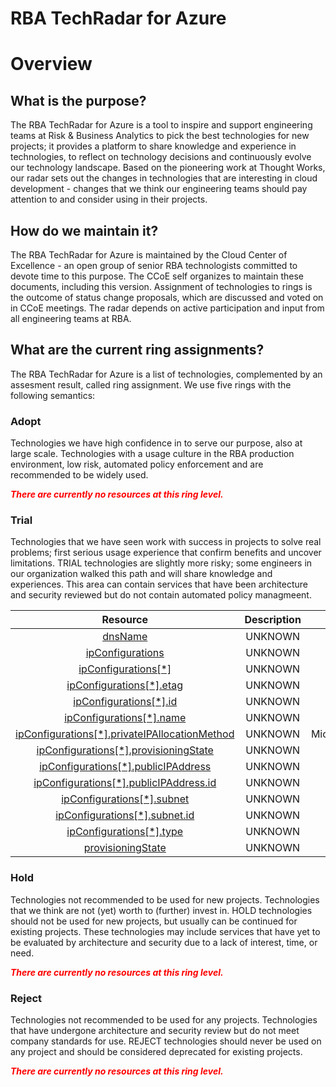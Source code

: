 
RBA TechRadar for Azure
=======================

# Overview

## What is the purpose?


The RBA TechRadar for Azure is a tool to inspire and support engineering teams at Risk & Business Analytics to pick the best technologies for new projects; it provides a platform to share knowledge and experience in technologies, to reflect on technology decisions and continuously evolve our technology landscape.  Based on the pioneering work at Thought Works, our radar sets out the changes in technologies that are interesting in cloud development - changes that we think our engineering teams should pay attention to and consider using in their projects.
## How do we maintain it?


The RBA TechRadar for Azure is maintained by the Cloud Center of Excellence - an open group of senior RBA technologists committed to devote time to this purpose.  The CCoE self organizes to maintain these documents, including this version.  Assignment of technologies to rings is the outcome of status change proposals, which are discussed and voted on in CCoE meetings.  The radar depends on active participation and input from all engineering teams at RBA.
## What are the current ring assignments?


The RBA TechRadar for Azure is a list of technologies, complemented by an assesment result, called ring assignment.  We use five rings with the following semantics:
### Adopt


Technologies we have high confidence in to serve our purpose, also at large scale.  Technologies with a usage culture in the RBA production environment, low risk, automated policy enforcement and are recommended to be widely used.  
  
***<font color="red"> There are currently no resources at this ring level. </font>***
### Trial


Technologies that we have seen work with success in projects to solve real problems;  first serious usage experience that confirm benefits and uncover limitations.  TRIAL technologies are slightly more risky; some engineers in our organization walked this path and will share knowledge and experiences.  This area can contain services that have been architecture and security reviewed but do not contain automated policy managmeent.  

|Resource|Description|Path|Status|
| :---: | :---: | :---: | :---: |
|[dnsName](https://github.com/openrba/python-azure-techradar/tree/master/Microsoft.Network/bastionHosts/dnsName)|UNKNOWN|Microsoft.Network/bastionHosts/dnsName|TRIAL|
|[ipConfigurations](https://github.com/openrba/python-azure-techradar/tree/master/Microsoft.Network/bastionHosts/ipConfigurations)|UNKNOWN|Microsoft.Network/bastionHosts/ipConfigurations|TRIAL|
|[ipConfigurations[*]](https://github.com/openrba/python-azure-techradar/tree/master/Microsoft.Network/bastionHosts/ipConfigurations[*])|UNKNOWN|Microsoft.Network/bastionHosts/ipConfigurations[*]|TRIAL|
|[ipConfigurations[*].etag](https://github.com/openrba/python-azure-techradar/tree/master/Microsoft.Network/bastionHosts/ipConfigurations[*].etag)|UNKNOWN|Microsoft.Network/bastionHosts/ipConfigurations[*].etag|TRIAL|
|[ipConfigurations[*].id](https://github.com/openrba/python-azure-techradar/tree/master/Microsoft.Network/bastionHosts/ipConfigurations[*].id)|UNKNOWN|Microsoft.Network/bastionHosts/ipConfigurations[*].id|TRIAL|
|[ipConfigurations[*].name](https://github.com/openrba/python-azure-techradar/tree/master/Microsoft.Network/bastionHosts/ipConfigurations[*].name)|UNKNOWN|Microsoft.Network/bastionHosts/ipConfigurations[*].name|TRIAL|
|[ipConfigurations[*].privateIPAllocationMethod](https://github.com/openrba/python-azure-techradar/tree/master/Microsoft.Network/bastionHosts/ipConfigurations[*].privateIPAllocationMethod)|UNKNOWN|Microsoft.Network/bastionHosts/ipConfigurations[*].privateIPAllocationMethod|TRIAL|
|[ipConfigurations[*].provisioningState](https://github.com/openrba/python-azure-techradar/tree/master/Microsoft.Network/bastionHosts/ipConfigurations[*].provisioningState)|UNKNOWN|Microsoft.Network/bastionHosts/ipConfigurations[*].provisioningState|TRIAL|
|[ipConfigurations[*].publicIPAddress](https://github.com/openrba/python-azure-techradar/tree/master/Microsoft.Network/bastionHosts/ipConfigurations[*].publicIPAddress)|UNKNOWN|Microsoft.Network/bastionHosts/ipConfigurations[*].publicIPAddress|TRIAL|
|[ipConfigurations[*].publicIPAddress.id](https://github.com/openrba/python-azure-techradar/tree/master/Microsoft.Network/bastionHosts/ipConfigurations[*].publicIPAddress.id)|UNKNOWN|Microsoft.Network/bastionHosts/ipConfigurations[*].publicIPAddress.id|TRIAL|
|[ipConfigurations[*].subnet](https://github.com/openrba/python-azure-techradar/tree/master/Microsoft.Network/bastionHosts/ipConfigurations[*].subnet)|UNKNOWN|Microsoft.Network/bastionHosts/ipConfigurations[*].subnet|TRIAL|
|[ipConfigurations[*].subnet.id](https://github.com/openrba/python-azure-techradar/tree/master/Microsoft.Network/bastionHosts/ipConfigurations[*].subnet.id)|UNKNOWN|Microsoft.Network/bastionHosts/ipConfigurations[*].subnet.id|TRIAL|
|[ipConfigurations[*].type](https://github.com/openrba/python-azure-techradar/tree/master/Microsoft.Network/bastionHosts/ipConfigurations[*].type)|UNKNOWN|Microsoft.Network/bastionHosts/ipConfigurations[*].type|TRIAL|
|[provisioningState](https://github.com/openrba/python-azure-techradar/tree/master/Microsoft.Network/bastionHosts/provisioningState)|UNKNOWN|Microsoft.Network/bastionHosts/provisioningState|TRIAL|

### Hold


Technologies not recommended to be used for new projects. Technologies that we think are not (yet) worth to (further) invest in.  HOLD technologies should not be used for new projects, but usually can be continued for existing projects.  These technologies may include services that have yet to be evaluated by architecture and security due to a lack of interest, time, or need.  
  
***<font color="red"> There are currently no resources at this ring level. </font>***
### Reject


Technologies not recommended to be used for any projects. Technologies that have undergone architecture and security review but do not meet company standards for use.  REJECT technologies should never be used on any project and should be considered deprecated for existing projects.  
  
***<font color="red"> There are currently no resources at this ring level. </font>***